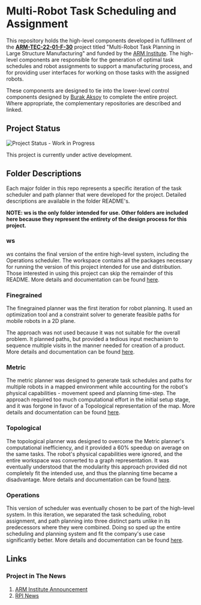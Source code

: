 # Multi-Robot Task Scheduling and Assignment

This repository holds the high-level components developed in fulfillment of the **[ARM-TEC-22-01-F-30]()** project titled "Multi-Robot Task Planning in Large Structure Manufacturing" and funded by the [ARM Institute](https://arminstitute.org/). The high-level components are responsible for the generation of optimal task schedules and robot assignments to support a manufacturing process, and for providing user interfaces for working on those tasks with the assigned robots.

These components are designed to tie into the lower-level control components designed by [Burak Aksoy](https://github.com/burakaksoy) to complete the entire project. Where appropriate, the complementary repositories are described and linked.

## Project Status
![Project Status - Work in Progress](https://img.shields.io/badge/status-Work%20in%20Progress-yellow)

This project is currently under active development.

## Folder Descriptions
Each major folder in this repo represents a specific iteration of the task scheduler and path planner that were developed for the project. Detailed descriptions are available in the folder README's.

**NOTE: ws is the only folder intended for use. Other folders are included here because they represent the entirety of the design process for this project.**

### ws
*ws* contains the final version of the entire high-level system, including the Operations scheduler. The workspace contains all the packages necessary for running the version of this project intended for use and distribution. Those interested in using this project can skip the remainder of this README. More details and documentation can be found [here](https://github.com/Chukwuemeka-Ike/multiRobotPlanner/tree/master/workspace).

### Finegrained
The finegrained planner was the first iteration for robot planning. It used an optimization tool and a constraint solver to generate feasible paths for mobile robots in a 2D plane.

The approach was not used because it was not suitable for the overall problem. It planned paths, but provided a tedious input mechanism to sequence multiple visits in the manner needed for creation of a product. More details and documentation can be found [here](https://github.com/Chukwuemeka-Ike/multiRobotPlanner/tree/master/Finegrained).

### Metric
The metric planner was designed to generate task schedules and paths for multiple robots in a mapped environment while accounting for the robot's physical capabilities - movement speed and planning time-step. The approach required too much computational effort in the initial setup stage, and it was forgone in favor of a Topological representation of the map. More details and documentation can be found [here](https://github.com/Chukwuemeka-Ike/multiRobotPlanner/tree/master/Metric).

### Topological
The topological planner was designed to overcome the Metric planner's computational inefficiency, and it provided a 60% speedup on average on the same tasks. The robot's physical capabilities were ignored, and the entire workspace was converted to a graph representation. It was eventually understood that the modularity this approach provided did not completely fit the intended use, and thus the planning time became a disadvantage. More details and documentation can be found [here](https://github.com/Chukwuemeka-Ike/multiRobotPlanner/tree/master/Topological).

### Operations
This version of scheduler was eventually chosen to be part of the high-level system. In this iteration, we separated the task scheduling, robot assignment, and path planning into three distinct parts unlike in its predecessors where they were combined. Doing so sped up the entire scheduling and planning system and fit the company's use case significantly better. More details and documentation can be found [here](https://github.com/Chukwuemeka-Ike/multiRobotPlanner/tree/master/Operations).


## Links
### Project in The News
1. [ARM Institute Announcement](https://arminstitute.org/news/new-tech-projects-2023/)
2. [RPI News](https://news.rpi.edu/content/2023/02/09/rpi-awarded-two-technology-projects-advanced-robotic-manufacturing-arm-address)